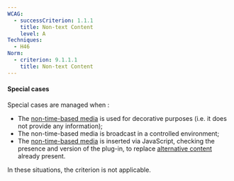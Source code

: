 ```yaml
---
WCAG:
  - successCriterion: 1.1.1
    title: Non-text Content
    level: A
Techniques:
  - H46
Norm:
  - criterion: 9.1.1.1
    title: Non-text Content
---
```


#### Special cases

Special cases are managed when :

- The [non-time-based media](#media-non-temporal) is used for decorative purposes (i.e. it does not provide any information);
- The non-time-based media is broadcast in a controlled environment;
- The [non-time-based media](#media-non-temporal) is inserted via JavaScript, checking the presence and version of the plug-in, to replace [alternative content](#alternative-content) already present.

In these situations, the criterion is not applicable.
